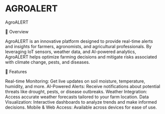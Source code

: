 # AGROALERT
AgroALERT

🌱 Overview

AgroALERT is an innovative platform designed to provide real-time alerts and insights for farmers, agronomists, and agricultural professionals. By leveraging IoT sensors, weather data, and AI-powered analytics, AgroALERT helps optimize farming decisions and mitigate risks associated with climate change, pests, and diseases.

🚀 Features

Real-time Monitoring: Get live updates on soil moisture, temperature, humidity, and more.
AI-Powered Alerts: Receive notifications about potential threats like drought, pests, or disease outbreaks.
Weather Integration: Access accurate weather forecasts tailored to your farm location.
Data Visualization: Interactive dashboards to analyze trends and make informed decisions.
Mobile & Web Access: Available across devices for ease of use.
